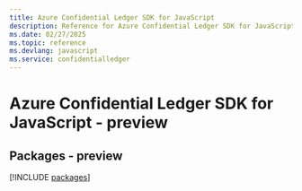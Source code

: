 ```yaml
---
title: Azure Confidential Ledger SDK for JavaScript
description: Reference for Azure Confidential Ledger SDK for JavaScript
ms.date: 02/27/2025
ms.topic: reference
ms.devlang: javascript
ms.service: confidentialledger
---
```

# Azure Confidential Ledger SDK for JavaScript - preview
## Packages - preview
[!INCLUDE [packages](confidential-ledger-index.md)]